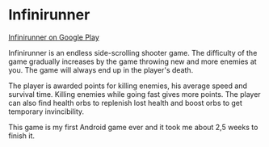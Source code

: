 # Infinirunner
[Infinirunner on Google Play](https://play.google.com/store/apps/details?id=com.santerihakoniemi.infinirunner)

Infinirunner is an endless side-scrolling shooter game. The difficulty of the game gradually increases by the game throwing new and more enemies at you. The game will always end up in the player's death. 

The player is awarded points for killing enemies, his average speed and survival time. Killing enemies while going fast gives more points. The player can also find health orbs to replenish lost health and boost orbs to get temporary invincibility.

This game is my first Android game ever and it took me about 2,5 weeks to finish it.
